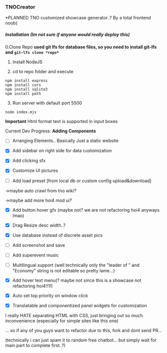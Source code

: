 ### TNOCreator
*PLANNED TNO customized showcase generator..? By a total frontend noob(

##### Installation (Im not sure if anyone would really deploy this)
0.Clone Repo **used git lfs for database files, so you need to install git-lfs and `git-lfs clone *repo*`**

1. Install NodeJS

2. cd to repo folder and execute

```
npm install express
npm install cors
npm install sqlite3
npm install path
```

3. Run server with default port 5500

`node index.mjs`


**Important** Html format text is supported in input boxes


Current Dev Progress: **Adding Components**

- [ ] Arranging Elements.. Basically Just a static website

- [x] Add sidebar on right side for data customization

- [x] Add clicking sfx

- [x] Customize UI pictures

- [ ] Add load preset [from local db or custom config upload&download]

 ->maybe auto crawl from tno wiki?

 ->maybe add more hoi4 mod ui? 

- [x] Add button hover gfx (maybe not? we are not refactoring hoi4 anyways lmao)

- [x] Drag Resize desc width..?

- [x] Use database instead of discrete asset pics

- [ ] Add screenshot and save

- [ ] Add superevent music

- [ ] Multilingual support (well technically only the "leader of " and "Economy" string is not editable so pretty lame...)

- [x] Add hover text menu(? maybe not since this is a showcase not refactoring hoi4!!1!)

- [x] Auto set top priority on window click

- [x] Translatable and componentized panel widgets for customization

I really HATE separating HTML with CSS, just bringing out so much inconvenience (especially for simple sites like this one)

... so if any of you guys want to refactor due to this, fork and dont send PR...

(technically i can just spam it to random free chatbot... but simply wait for main part to complete first..?)